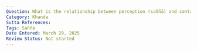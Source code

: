 ```yaml
---
Question: What is the relationship between perception (saññā) and contact (phassa)?
Category: Khanda
Sutta References:
Tags: Saññā
Date Entered: March 29, 2025
Review Status: Not started
---
```

